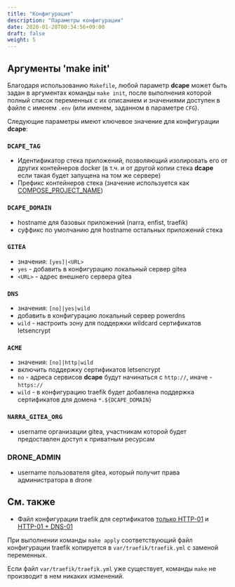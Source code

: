```yaml
---
title: "Конфигурация"
description: "Параметры конфигурации"
date: 2020-01-28T00:34:56+09:00
draft: false
weight: 5
---
```


## Аргументы 'make init'

Благодаря использованию `Makefile`, любой параметр **dcape** может быть задан в аргументах команды `make init`, после выполнения которой полный список переменных с их описанием и значениями доступен в файле с именем `.env` (или именем, заданном в параметре `CFG`).

Следующие параметры имеют ключевое значение для конфигурации **dcape**:

### `DCAPE_TAG`

* Идентификатор стека приложений, позволяющий изолировать его от других контейнеров docker (в т.ч. и от другой копии стека **dcape** если такая будет запущена на том же сервере)
* Префикс контейнеров стека (значение используется как [COMPOSE_PROJECT_NAME](https://docs.docker.com/compose/reference/envvars/#compose_project_name))

### `DCAPE_DOMAIN`

* hostname для базовых приложений (narra, enfist, traefik)
* суффикс по умолчанию для hostname остальных приложений стека

### `GITEA`

* значения: `[yes]|<URL>`
* `yes` - добавить в конфигурацию локальный сервер gitea
* `<URL>` - адрес внешнего сервера gitea

### `DNS`

* значения: `[no]|yes|wild`
* добавить в конфигурацию локальный сервер powerdns
* `wild` - настроить зону для поддержки wildcard сертификатов letsencrypt

### `ACME`

* значения: `[no]|http|wild`
* включить поддержку сертификатов letsencrypt
* `no` - адреса сервисов **dcape** будут начинаться с `http://`, иначе - `https://`
* `wild` - в конфигурацию traefik будет добавлена поддержка сертификатов для домена `*.${DCAPE_DOMAIN}`

### `NARRA_GITEA_ORG`

* username организации gitea, участникам которой будет предоставлен доступ к приватным ресурсам

### DRONE_ADMIN

* username пользователя gitea, который получит права администратора в drone

## См. также

* Файл конфигурации traefik для сертификатов [только HTTP-01](/apps/traefik/traefik.acme-http.yml) и [HTTP-01 + DNS-01](/apps/traefik/traefik.acme.yml)

При выполнении команды `make apply` соответствующий файл конфигурации traefik копируется в `var/traefik/traefik.yml` с заменой переменных.

Если файл `var/traefik/traefik.yml` уже существует, команды `make` не производит в нем никаких изменений.

